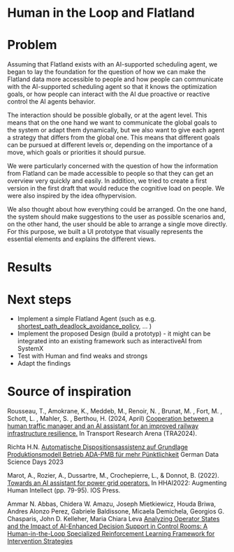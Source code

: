 # Human in the Loop and Flatland

# Problem
Assuming that Flatland exists with an AI-supported scheduling agent, we began to lay the foundation for the question of how we can make the Flatland data more accessible to people and how people can communicate with the AI-supported scheduling agent so that it knows the optimization goals, or how people can interact with the AI due proactive or reactive control the AI agents behavior. 

The interaction should be possible globally, or at the agent level. This means that on the one hand we want to communicate the global goals to the system or adapt them dynamically, but we also want to give each agent a strategy that differs from the global one. This means that different goals can be pursued at different levels or, depending on the importance of a move, which goals or priorities it should pursue.

We were particularly concerned with the question of how the information from Flatland can be made accessible to people so that they can get an overview very quickly and easily. In addition, we tried to create a first version in the first draft that would reduce the cognitive load on people. We were also inspired by the idea of ​​hypervision.

We also thought about how everything could be arranged. On the one hand, the system should make suggestions to the user as possible scenarios and, on the other hand, the user should be able to arrange a single move directly.
For this purpose, we built a UI prototype that visually represents the essential elements and explains the different views.

# Results 

# Next steps 
- Implement a simple Flatland Agent (such as e.g. [shortest_path_deadlock_avoidance_policy](https://github.com/aiAdrian/flatland_solver_policy/tree/main/policy/heuristic_policy/shortest_path_deadlock_avoidance_policy), ... )
- Implement the proposed Design (build a prototyp) - it might can be integrated into an existing framework such as interactiveAI from SystemX
- Test with Human and find weaks and strongs
- Adapt the findings

# Source of inspiration

Rousseau, T., Amokrane, K., Meddeb, M., Renoir, N. , Brunat, M. , Fort, M. , Schott, L. , Mahler, S. , Berthou, H. (2024, April) 
[Cooperation between a human traffic manager and an AI assistant for an improved railway infrastructure resilience.](https://hal.science/hal-04547672/)
In Transport Research Arena (TRA2024).

Richta H.N.
[Automatische Dispositionsassistenz auf Grundlage Produktionsmodell Betrieb ADA-PMB für mehr Pünktlichkeit](https://www.gdsd.statistik.uni-muenchen.de/2023_neu/presentations_speaker/deutsche_bahn_gdsd23.pdf)
German Data Science Days 2023

Marot, A., Rozier, A., Dussartre, M., Crochepierre, L., & Donnot, B. (2022). 
[Towards an AI assistant for power grid operators.](https://www.researchgate.net/publication/363763107_Towards_an_AI_Assistant_for_Power_Grid_Operators)
In HHAI2022: Augmenting Human Intellect (pp. 79-95). IOS Press.

Ammar N. Abbas, Chidera W. Amazu, Joseph Mietkiewicz, Houda Briwa, Andres Alonzo Perez, Gabriele Baldissone, Micaela Demichela, Georgios G. Chasparis, John D. Kelleher, Maria Chiara Leva
[Analyzing Operator States and the Impact of AI-Enhanced Decision Support in Control Rooms: A Human-in-the-Loop Specialized Reinforcement Learning Framework for Intervention Strategies](https://arxiv.org/abs/2402.13219)



